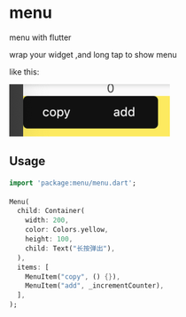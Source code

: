 # menu

menu with flutter

wrap your widget ,and long tap to show menu

like this:

![img](https://raw.githubusercontent.com/CaiJingLong/asset_for_picgo/master/20190301214752.png)

## Usage

```dart
import 'package:menu/menu.dart';

Menu(
  child: Container(
    width: 200,
    color: Colors.yellow,
    height: 100,
    child: Text("长按弹出"),
  ),
  items: [
    MenuItem("copy", () {}),
    MenuItem("add", _incrementCounter),
  ],
);
```